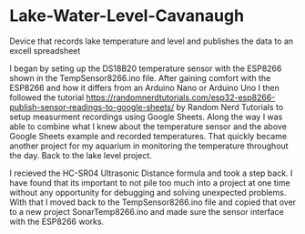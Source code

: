 # Lake-Water-Level-Cavanaugh
Device that records lake temperature and level and publishes the data to an excell spreadsheet

I began by seting up the DS18B20 temperature sensor with the ESP8266 shown in the TempSensor8266.ino file. 
After gaining comfort with the ESP8266 and how it differs from an Arduino Nano or Arduino Uno I then followed the tutorial https://randomnerdtutorials.com/esp32-esp8266-publish-sensor-readings-to-google-sheets/ by Random Nerd Tutorials to setup measurment recordings using Google Sheets.
Along the way I was able to combine what I knew about the temperature sensor and the above Google Sheets example and recorded temperatures. That quickly became another project for my aquarium in monitoring the temperature throughout the day. Back to the lake level project. 

I recieved the HC-SR04 Ultrasonic Distance formula and took a step back. I have found that its important to not pile too much into a project at one time without any opportunity for debugging and solving unexpected problems. With that I moved back to the TempSensor8266.ino file and copied that over to a new project SonarTemp8266.ino and made sure the sensor interface with the ESP8266 works. 
